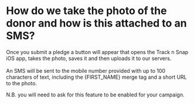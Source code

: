 # How do we take the photo of the donor and how is this attached to an SMS?

Once you submit a pledge a button will appear that opens the Track n
Snap iOS app, takes the photo, saves it and then uploads it to our
servers.\
\
An SMS will be sent to the mobile number provided with up to 100
characters of text, including the {FIRST_NAME} merge tag and a short URL
to the photo.

N.B. you will need to ask for this feature to be enabled for your
campaign.

